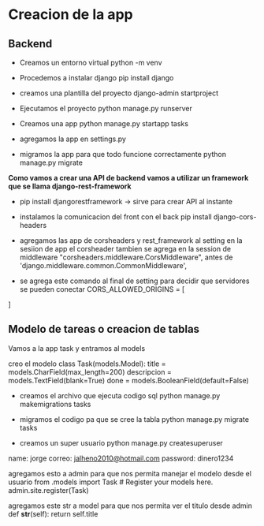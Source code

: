 # Creacion de la app


## Backend

* Creamos un entorno virtual
python -m venv <nombre> 

* Procedemos a instalar django
pip install django

* creamos una plantilla del proyecto 
django-admin startproject <nombre>

* Ejecutamos el proyecto
python manage.py runserver

* Creamos una app 
python manage.py startapp tasks

* agregamos la app en settings.py

* migramos la app para que todo funcione correctamente
python manage.py migrate

**Como vamos a crear una API de backend vamos a utilizar un framework que se llama django-rest-framework**
* pip install djangorestframework -> sirve para crear API al instante

* instalamos la comunicacion del front con el back
pip install django-cors-headers

* agregamos las app de corsheaders y rest_framework al setting en la sesiion de app
el corsheader tambien se agrega en la session de middleware  "corsheaders.middleware.CorsMiddleware",
antes de 'django.middleware.common.CommonMiddleware',


* se agrega este comando al final de setting
para decidir que servidores se pueden conectar
CORS_ALLOWED_ORIGINS = [
    
]



## Modelo de tareas o creacion de tablas
Vamos a la app task y entramos al models

creo el modelo 
class Task(models.Model):
    title = models.CharField(max_length=200)
    descripcion = models.TextField(blank=True)
    done = models.BooleanField(default=False)


* creamos el archivo que ejecuta codigo sql 
python manage.py makemigrations tasks

* migramos el codigo pa que se cree la tabla
python manage.py migrate tasks


* creamos un super usuario
python manage.py createsuperuser

name: jorge
correo: jalheno2010@hotmail.com
password: dinero1234


agregamos esto a admin para que nos permita manejar el modelo desde el usuario
    from .models import Task
    # Register your models here.
    admin.site.register(Task)


agregamos este str a model para que nos permita ver el titulo desde admin
def __str__(self):
        return self.title

